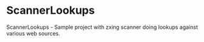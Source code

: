 ScannerLookups
==============

ScannerLookups - Sample project with zxing scanner doing lookups against various web sources.